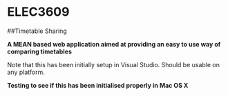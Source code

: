 # ELEC3609
##Timetable Sharing

**A MEAN based web application aimed at providing an easy to use way of comparing timetables**

Note that this has been initially setup in Visual Studio. Should be usable on any platform. 

**Testing to see if this has been initialised properly in Mac OS X**
